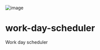 ![image](https://user-images.githubusercontent.com/75759671/109719619-84d36e80-7b6e-11eb-94b4-21b9eda266a1.png)








# work-day-scheduler
Work day scheduler

